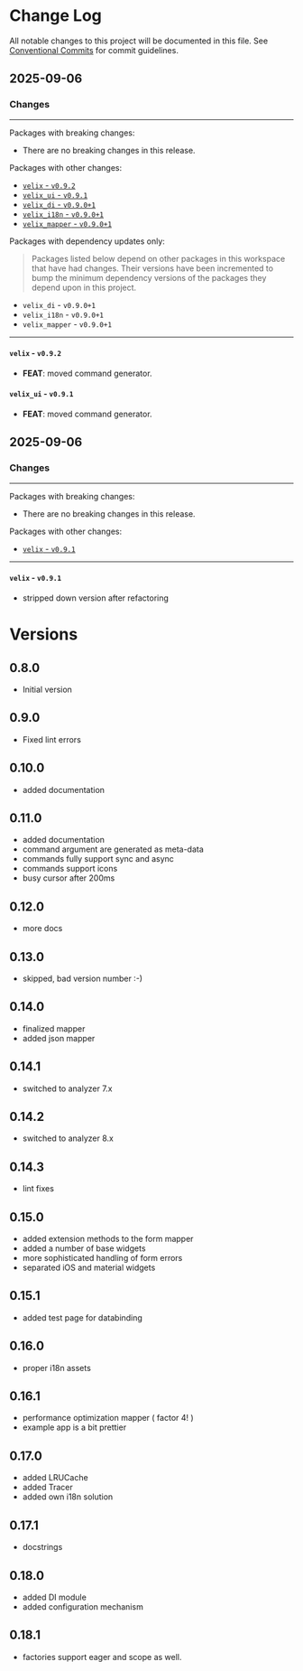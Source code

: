 # Change Log

All notable changes to this project will be documented in this file.
See [Conventional Commits](https://conventionalcommits.org) for commit guidelines.

## 2025-09-06

### Changes

---

Packages with breaking changes:

 - There are no breaking changes in this release.

Packages with other changes:

 - [`velix` - `v0.9.2`](#velix---v092)
 - [`velix_ui` - `v0.9.1`](#velix_ui---v091)
 - [`velix_di` - `v0.9.0+1`](#velix_di---v0901)
 - [`velix_i18n` - `v0.9.0+1`](#velix_i18n---v0901)
 - [`velix_mapper` - `v0.9.0+1`](#velix_mapper---v0901)

Packages with dependency updates only:

> Packages listed below depend on other packages in this workspace that have had changes. Their versions have been incremented to bump the minimum dependency versions of the packages they depend upon in this project.

 - `velix_di` - `v0.9.0+1`
 - `velix_i18n` - `v0.9.0+1`
 - `velix_mapper` - `v0.9.0+1`

---

#### `velix` - `v0.9.2`

 - **FEAT**: moved command generator.

#### `velix_ui` - `v0.9.1`

 - **FEAT**: moved command generator.


## 2025-09-06

### Changes

---

Packages with breaking changes:

 - There are no breaking changes in this release.

Packages with other changes:

 - [`velix` - `v0.9.1`](#velix---v091)

---

#### `velix` - `v0.9.1`

 - stripped down version after refactoring

# Versions

## 0.8.0

- Initial version

## 0.9.0

- Fixed lint errors

## 0.10.0

- added documentation

## 0.11.0

- added documentation
- command argument are generated as meta-data
- commands fully support sync and async
- commands support icons
- busy cursor after 200ms

## 0.12.0

- more docs

## 0.13.0

- skipped, bad version number :-)

## 0.14.0

- finalized mapper
- added json mapper

## 0.14.1

- switched to analyzer 7.x

## 0.14.2

- switched to analyzer 8.x

## 0.14.3

- lint fixes

## 0.15.0

- added extension methods to the form mapper
- added a number of base widgets
- more sophisticated handling of form errors
- separated iOS and material widgets

## 0.15.1

- added test page for databinding

## 0.16.0

- proper i18n assets

## 0.16.1

- performance optimization mapper ( factor 4! )
- example app is a bit prettier

## 0.17.0

- added LRUCache
- added Tracer
- added own i18n solution

## 0.17.1

- docstrings

## 0.18.0

- added DI module
- added configuration mechanism

## 0.18.1

- factories support eager and scope as well.